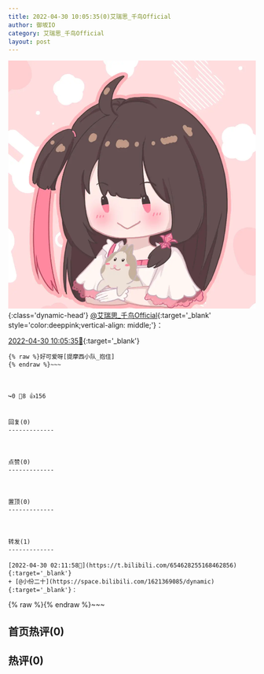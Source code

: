 ```yaml
---
title: 2022-04-30 10:05:35(0)艾瑞思_千鸟Official
author: 御坂IO
category: 艾瑞思_千鸟Official
layout: post
---
```


![img](/images/7e08840c56f251de28bdf766b647bd5fe9a5d50a.jpg){:class='dynamic-head'}
[@艾瑞思_千鸟Official](https://space.bilibili.com/1090010845/dynamic){:target='_blank' style='color:deeppink;vertical-align: middle;'}：

[2022-04-30 10:05:35🔗](https://t.bilibili.com/654750305238384757){:target='_blank'}

~~~
{% raw %}好可爱呀[提摩西小队_抱住]
{% endraw %}~~~



↪️0 💬8 👍156


回复(0)
-------------



点赞(0)
-------------



置顶(0)
-------------



转发(1)
-------------

[2022-04-30 02:11:58🔗](https://t.bilibili.com/654628255168462856){:target='_blank'}
+ [@小份二十](https://space.bilibili.com/1621369085/dynamic){:target='_blank'}：
~~~
{% raw %}{% endraw %}~~~






首页热评(0)
-------------



热评(0)
-------------



